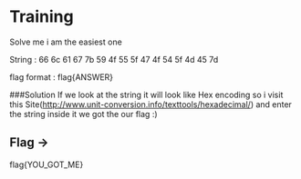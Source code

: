 # Training
Solve me i am the easiest one

String : 66 6c 61 67 7b 59 4f 55 5f 47 4f 54 5f 4d 45 7d

flag format : flag{ANSWER}

###Solution
If we look at the string it will look like Hex encoding so i visit this Site(http://www.unit-conversion.info/texttools/hexadecimal/) and enter the string inside it 
we got the our flag :)

## Flag ->
flag{YOU_GOT_ME}


